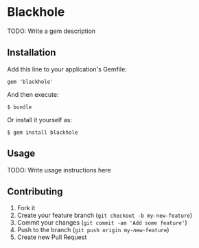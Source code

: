 # Blackhole

TODO: Write a gem description

## Installation

Add this line to your application's Gemfile:

    gem 'blackhole'

And then execute:

    $ bundle

Or install it yourself as:

    $ gem install blackhole

## Usage

TODO: Write usage instructions here

## Contributing

1. Fork it
2. Create your feature branch (`git checkout -b my-new-feature`)
3. Commit your changes (`git commit -am 'Add some feature'`)
4. Push to the branch (`git push origin my-new-feature`)
5. Create new Pull Request
